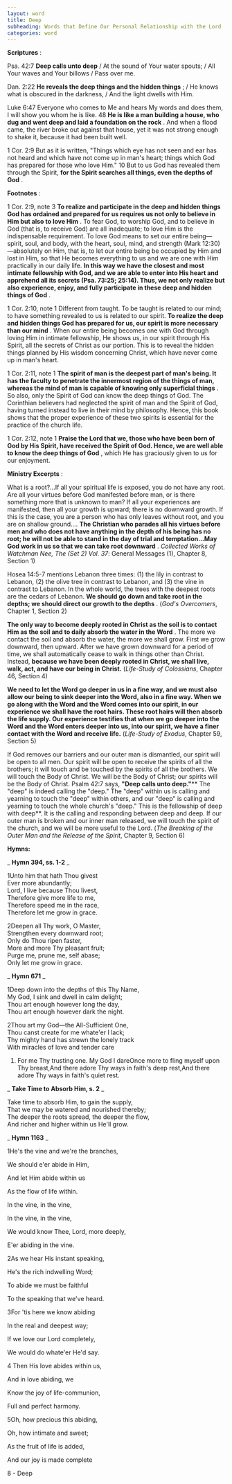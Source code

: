 ```yaml
---
layout: word
title: Deep
subheading: Words that Define Our Personal Relationship with the Lord
categories: word
---
```


**Scriptures** :

Psa. 42:7 **Deep calls unto deep** / At the sound of Your water spouts; / All Your waves and Your billows / Pass over me.

Dan. 2:22 **He reveals the deep things and the hidden things** ; / He knows what is obscured in the darkness, / And the light dwells with Him.

Luke 6:47 Everyone who comes to Me and hears My words and does them, I will show you whom he is like. 48 **He is like a man building a house, who dug and went deep and laid a foundation on the rock** . And when a flood came, the river broke out against that house, yet it was not strong enough to shake it, because it had been built well.

1 Cor. 2:9 But as it is written, "Things which eye has not seen and ear has not heard and which have not come up in man's heart; things which God has prepared for those who love Him." 10 But to us God has revealed them through the Spirit, **for the Spirit searches all things, even the depths of God** .

**Footnotes** :

1 Cor. 2:9, note 3 **To realize and participate in the deep and hidden things God has ordained and prepared for us requires us not only to believe in Him but also to love Him** . To fear God, to worship God, and to believe in God (that is, to receive God) are all inadequate; to love Him is the indispensable requirement. To love God means to set our entire being—spirit, soul, and body, with the heart, soul, mind, and strength (Mark 12:30)—absolutely on Him, that is, to let our entire being be occupied by Him and lost in Him, so that He becomes everything to us and we are one with Him practically in our daily life. **In this way we have the closest and most intimate fellowship with God, and we are able to enter into His heart and apprehend all its secrets (Psa. 73:25; 25:14). Thus, we not only realize but also experience, enjoy, and fully participate in these deep and hidden things of God** .

1 Cor. 2:10, note 1 Different from taught. To be taught is related to our mind; to have something revealed to us is related to our spirit. **To realize the deep and hidden things God has prepared for us, our spirit is more necessary than our mind** . When our entire being becomes one with God through loving Him in intimate fellowship, He shows us, in our spirit through His Spirit, all the secrets of Christ as our portion. This is to reveal the hidden things planned by His wisdom concerning Christ, which have never come up in man's heart.

1 Cor. 2:11, note 1 **The spirit of man is the deepest part of man's being. It has the faculty to penetrate the innermost region of the things of man, whereas the mind of man is capable of knowing only superficial things** . So also, only the Spirit of God can know the deep things of God. The Corinthian believers had neglected the spirit of man and the Spirit of God, having turned instead to live in their mind by philosophy. Hence, this book shows that the proper experience of these two spirits is essential for the practice of the church life.

1 Cor. 2:12, note 1 **Praise the Lord that we, those who have been born of God by His Spirit, have received the Spirit of God. Hence, we are well able to know the deep things of God** , which He has graciously given to us for our enjoyment.

**Ministry Excerpts** :

What is a root?…If all your spiritual life is exposed, you do not have any root. Are all your virtues before God manifested before man, or is there something more that is unknown to man? If all your experiences are manifested, then all your growth is upward; there is no downward growth. If this is the case, you are a person who has only leaves without root, and you are on shallow ground…. **The Christian who parades all his virtues before men and who does not have anything in the depth of his being has no root; he will not be able to stand in the day of trial and temptation…May God work in us so that we can take root downward** . _Collected Works of Watchman Nee, The (Set 2) Vol. 37_: General Messages (1), Chapter 8, Section 1)

Hosea 14:5-7 mentions Lebanon three times: (1) the lily in contrast to Lebanon, (2) the olive tree in contrast to Lebanon, and (3) the vine in contrast to Lebanon. In the whole world, the trees with the deepest roots are the cedars of Lebanon. **We should go down and take root in the depths; we should direct our growth to the depths** . (_God's Overcomers_, Chapter 1, Section 2)

**The only way to become deeply rooted in Christ as the soil is to contact Him as the soil and to daily absorb the water in the Word** . The more we contact the soil and absorb the water, the more we shall grow. First we grow downward, then upward. After we have grown downward for a period of time, we shall automatically cease to walk in things other than Christ. Instead, **because we have been deeply rooted in Christ, we shall live, walk, act, and have our being in Christ.** (_Life-Study of Colossians_, Chapter 46, Section 4)

**We need to let the Word go deeper in us in a fine way, and we must also allow our being to sink deeper into the Word, also in a fine way. When we go along with the Word and the Word comes into our spirit, in our experience we shall have the root hairs. These root hairs will then absorb the life supply. Our experience testifies that when we go deeper into the Word and the Word enters deeper into us, into our spirit, we have a finer contact with the Word and receive life.** (_Life-Study of Exodus_, Chapter 59, Section 5)

If God removes our barriers and our outer man is dismantled, our spirit will be open to all men. Our spirit will be open to receive the spirits of all the brothers; it will touch and be touched by the spirits of all the brothers. We will touch the Body of Christ. We will be the Body of Christ; our spirits will be the Body of Christ. Psalm 42:7 says, **"Deep calls unto deep."**** The "deep" is indeed calling the "deep." The "deep" within us is calling and yearning to touch the "deep" within others, and our "deep" is calling and yearning to touch the whole church's "deep." This is the fellowship of deep with deep**. It is the calling and responding between deep and deep. If our outer man is broken and our inner man released, we will touch the spirit of the church, and we will be more useful to the Lord. (_The Breaking of the Outer Man and the Release of the Spirit_, Chapter 9, Section 6)

**Hymns:**

_ **Hymn 394, ss. 1-2** _

1Unto him that hath Thou givest  
Ever more abundantly;  
Lord, I live because Thou livest,  
Therefore give more life to me,  
Therefore speed me in the race,  
Therefore let me grow in grace.

2Deepen all Thy work, O Master,  
Strengthen every downward root;  
Only do Thou ripen faster,  
More and more Thy pleasant fruit;  
Purge me, prune me, self abase;  
Only let me grow in grace.

_ **Hymn 671** _

1Deep down into the depths of this Thy Name,  
My God, I sink and dwell in calm delight;  
Thou art enough however long the day,  
Thou art enough however dark the night.

2Thou art my God—the All-Sufficient One,  
Thou canst create for me whate'er I lack;  
Thy mighty hand has strewn the lonely track  
With miracles of love and tender care

1. For me Thy trusting one. My God I dareOnce more to fling myself upon Thy breast,And there adore Thy ways in faith's deep rest,And there adore Thy ways in faith's quiet rest.

_ **Take Time to Absorb Him, s. 2** _

Take time to absorb Him, to gain the supply,  
That we may be watered and nourished thereby;  
The deeper the roots spread, the deeper the flow,  
And richer and higher within us He'll grow.

_ **Hymn 1163** _

1He's the vine and we're the branches,

We should e'er abide in Him,

And let Him abide within us

As the flow of life within.

In the vine, in the vine,

In the vine, in the vine,

We would know Thee, Lord, more deeply,

E'er abiding in the vine.

2As we hear His instant speaking,

He's the rich indwelling Word;

To abide we must be faithful

To the speaking that we've heard.

3For 'tis here we know abiding

In the real and deepest way;

If we love our Lord completely,

We would do whate'er He'd say.

4 Then His love abides within us,

And in love abiding, we

Know the joy of life-communion,

Full and perfect harmony.

5Oh, how precious this abiding,

Oh, how intimate and sweet;

As the fruit of life is added,

And our joy is made complete

8 - Deep
